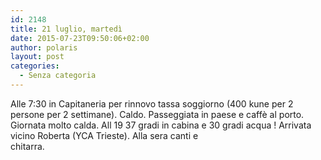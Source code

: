 ```yaml
---
id: 2148
title: 21 luglio, martedì
date: 2015-07-23T09:50:06+02:00
author: polaris
layout: post
categories:
  - Senza categoria
---
```

Alle 7:30 in Capitaneria per rinnovo tassa soggiorno (400 kune per 2 persone per 2 settimane). Caldo. Passeggiata in paese e caffè al porto. Giornata molto calda. All 19 37 gradi in cabina e 30 gradi acqua ! Arrivata vicino Roberta (YCA Trieste). Alla sera canti e  
chitarra.